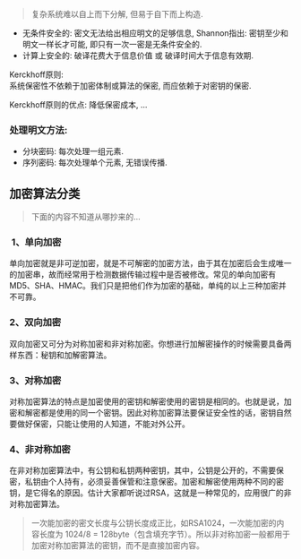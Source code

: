 > 复杂系统难以自上而下分解, 但易于自下而上构造. 

- 无条件安全的: 密文无法给出相应明文的足够信息, Shannon指出: 密钥至少和明文一样长才可能, 即只有一次一密是无条件安全的.
- 计算上安全的: 破译花费大于信息价值 或 破译时间大于信息有效期.

Kerckhoff原则:  
系统保密性不依赖于加密体制或算法的保密, 而应依赖于对密钥的保密.

Kerckhoff原则的优点: 降低保密成本, ...

### 处理明文方法:

- 分块密码: 每次处理一组元素.
- 序列密码: 每次处理单个元素, 无错误传播.

## 加密算法分类

> 下面的内容不知道从哪抄来的...

###  1、单向加密

单向加密就是非可逆加密，就是不可解密的加密方法，由于其在加密后会生成唯一的加密串，故而经常用于检测数据传输过程中是否被修改。常见的单向加密有MD5、SHA、HMAC。我们只是把他们作为加密的基础，单纯的以上三种加密并不可靠。

### 2、双向加密

双向加密又可分为对称加密和非对称加密。你想进行加解密操作的时候需要具备两样东西：秘钥和加解密算法。

### 3、对称加密

对称加密算法的特点是加密使用的密钥和解密使用的密钥是相同的。也就是说，加密和解密都是使用的同一个密钥。因此对称加密算法要保证安全性的话，密钥自然要做好保密，只能让使用的人知道，不能对外公开。

### 4、非对称加密

在非对称加密算法中，有公钥和私钥两种密钥，其中，公钥是公开的，不需要保密，私钥由个人持有，必须妥善保管和注意保密。加密和解密使用两种不同的密钥，是它得名的原因。估计大家都听说过RSA，这就是一种常见的，应用很广的非对称加密算法。

> 一次能加密的密文长度与公钥长度成正比，如RSA1024，一次能加密的内容长度为 1024/8 = 128byte（包含填充字节）。所以非对称加密一般都用于加密对称加密算法的密钥，而不是直接加密内容。
